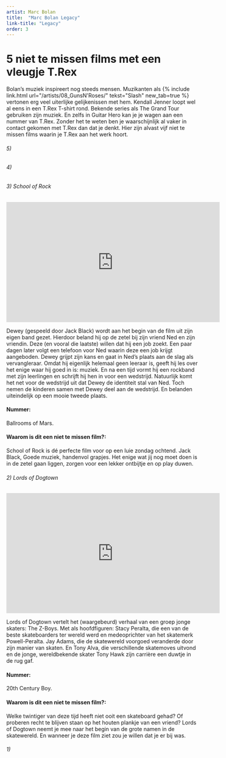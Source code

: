 ```yaml
---
artist: Marc Bolan
title:  "Marc Bolan Legacy"
link-title: "Legacy"
order: 3
---
```


# 5 niet te missen films met een vleugje T.Rex

Bolan’s muziek inspireert nog steeds mensen. Muzikanten als {% include link.html url="/artists/08_GunsN'Roses/" tekst="Slash" new_tab=true %} vertonen erg veel uiterlijke gelijkenissen met hem. Kendall Jenner loopt wel al eens in een T.Rex T-shirt rond. Bekende series als The Grand Tour gebruiken zijn muziek. En zelfs in Guitar Hero kan je je wagen aan een nummer van T.Rex. Zonder het te weten ben je waarschijnlijk al vaker in contact gekomen met T.Rex dan dat je denkt. Hier zijn alvast vijf niet te missen films waarin je T.Rex aan het werk hoort. 

<h6> 5) </h6>

<h6> 4) </h6>

<h6> 3) School of Rock </h6>
<iframe width="560" height="315" src="https://www.youtube.com/embed/3PsUJFEBC74" frameborder="0" allowfullscreen></iframe>
Dewey (gespeeld door Jack Black) wordt aan het begin van de film uit zijn eigen band gezet. Hierdoor beland hij op de zetel bij zijn vriend Ned en zijn vriendin. Deze (en vooral die laatste) willen dat hij een job zoekt. Een paar dagen later volgt een telefoon voor Ned waarin deze een job krijgt aangeboden. Dewey grijpt zijn kans en gaat in Ned’s plaats aan de slag als vervangleraar. Omdat hij eigenlijk helemaal geen leeraar is, geeft hij les over het enige waar hij goed in is: muziek. En na een tijd vormt hij een rockband met zijn leerlingen en schrijft hij hen in voor een wedstrijd. Natuurlijk komt het net voor de wedstrijd uit dat Dewey de identiteit stal van Ned. Toch nemen de kinderen samen met Dewey deel aan de wedstrijd. En belanden uiteindelijk op een mooie tweede plaats. #### Nummer: <br>
Ballrooms of Mars.#### Waarom is dit een niet te missen film?: <br>
School of Rock is dé perfecte film voor op een luie zondag ochtend. Jack Black, Goede muziek, handenvol grapjes. Het enige wat jij  nog moet doen is in de zetel gaan liggen, zorgen voor een lekker ontbijtje en op play duwen.

###### 2) Lords of Dogtown 
<iframe width="560" height="315" src="https://www.youtube.com/embed/BmXeGwbGVCE" frameborder="0" allowfullscreen></iframe>Lords of Dogtown vertelt het (waargebeurd) verhaal van een groep jonge skaters: The Z-Boys. Met als hoofdfiguren: Stacy Peralta, die een van de beste skateboarders ter wereld werd en medeoprichter van het skatemerk Powell-Peralta. Jay Adams, die de skatewereld voorgoed veranderde door zijn manier van skaten.  En Tony Alva, die verschillende skatemoves uitvond en de jonge, wereldbekende skater Tony Hawk zijn carrière een duwtje in de rug gaf.#### Nummer:<br> 
20th Century Boy.
#### Waarom is dit een niet te missen film?: <br>
Welke twintiger van deze tijd heeft niet ooit een skateboard gehad? Of proberen recht te blijven staan op het houten plankje van een vriend? Lords of Dogtown neemt je mee naar het begin van de grote namen in de skatewereld. En wanneer je deze film ziet zou je willen dat je er bij was.

<h6> 1) </h6>